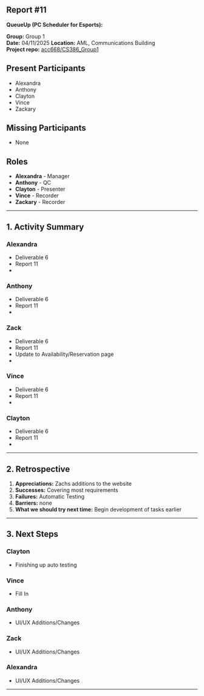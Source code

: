 ## Report #11

**QueueUp (PC Scheduler for Esports):**

**Group:** Group 1  
**Date:** 04/11/2025
**Location:** AML, Communications Building  
**Project repo:** [acc668/CS386_Group1](https://github.com/acc668/CS386_Group1)  

## Present Participants
- Alexandra
- Anthony
- Clayton
- Vince
- Zackary

## Missing Participants
- None

## Roles
- **Alexandra** - Manager
- **Anthony** - QC
- **Clayton** - Presenter
- **Vince** - Recorder
- **Zackary** - Recorder

---

## 1. Activity Summary

### Alexandra
- Deliverable 6
- Report 11
- 

### Anthony
- Deliverable 6
- Report 11
- 

### Zack
- Deliverable 6
- Report 11
- Update to Availability/Reservation page
- 

### Vince
- Deliverable 6
- Report 11
- 

### Clayton
- Deliverable 6
- Report 11
- 

---

## 2. Retrospective

1. **Appreciations:** Zachs additions to the website 
2. **Successes:** Covering most requirements
3. **Failures:** Automatic Testing
4. **Barriers:** none
5. **What we should try next time:** Begin development of tasks earlier 

---

## 3. Next Steps

### Clayton
- Finishing up auto testing

### Vince
- Fill In

### Anthony
- UI/UX Additions/Changes

### Zack
- UI/UX Additions/Changes

### Alexandra
- UI/UX Additions/Changes

---

